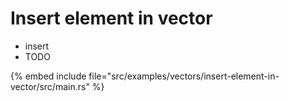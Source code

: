 # Insert element in vector

* insert
* TODO

{% embed include file="src/examples/vectors/insert-element-in-vector/src/main.rs" %}


